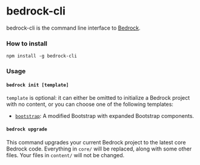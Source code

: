 # bedrock-cli

bedrock-cli is the command line interface to [Bedrock](bedrock.mono.company).

### How to install

    npm install -g bedrock-cli

### Usage

#### `bedrock init [template]`
`template` is optional: it can either be omitted to initialize a Bedrock project with no content, or you can choose one
of the following templates:

- [`bootstrap`](https://github.com/mono-company/bedrock-template-bootstrap): A modified Bootstrap with expanded Bootstrap components.

#### `bedrock upgrade`
This command upgrades your current Bedrock project to the latest core Bedrock code. Everything in `core/` will be replaced,
along with some other files. Your files in `content/` will not be changed.

